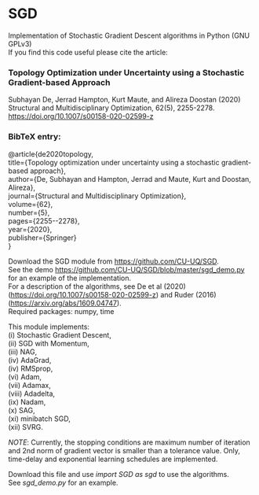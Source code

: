 # SGD
Implementation of Stochastic Gradient Descent algorithms in Python (GNU GPLv3)  
If you find this code useful please cite the article:  
### Topology Optimization under Uncertainty using a Stochastic Gradient-based Approach ###  
Subhayan De, Jerrad Hampton, Kurt Maute, and Alireza Doostan (2020)  
Structural and Multidisciplinary Optimization, 62(5), 2255-2278.
https://doi.org/10.1007/s00158-020-02599-z  

### BibTeX entry: ### 
@article{de2020topology,  
  title={Topology optimization under uncertainty using a stochastic gradient-based approach},   
  author={De, Subhayan and Hampton, Jerrad and Maute, Kurt and Doostan, Alireza},   
  journal={Structural and Multidisciplinary Optimization},  
  volume={62},  
  number={5},   
  pages={2255--2278},   
  year={2020},  
  publisher={Springer}  
}

Download the SGD module from https://github.com/CU-UQ/SGD.  
See the demo https://github.com/CU-UQ/SGD/blob/master/sgd_demo.py for an example of the implementation.  
For a description of the algorithms, see De et al (2020) (https://doi.org/10.1007/s00158-020-02599-z) and Ruder (2016) (https://arxiv.org/abs/1609.04747).  
Required packages: numpy, time  

This module implements:  
  (i) Stochastic Gradient Descent,   
  (ii) SGD with Momentum,  
  (iii) NAG,  
  (iv) AdaGrad,  
  (iv) RMSprop,  
  (vi) Adam,  
  (vii) Adamax,  
  (viii) Adadelta,  
  (ix) Nadam,  
  (x) SAG,   
  (xi) minibatch SGD,  
  (xii) SVRG.  

*NOTE*: Currently, the stopping conditions are maximum number of iteration and 2nd norm of gradient vector is smaller than a tolerance value. Only, time-delay and exponential learning schedules are implemented.

Download this file and use *import SGD as sgd* to use the algorithms.  
See *sgd_demo.py* for an example.  
